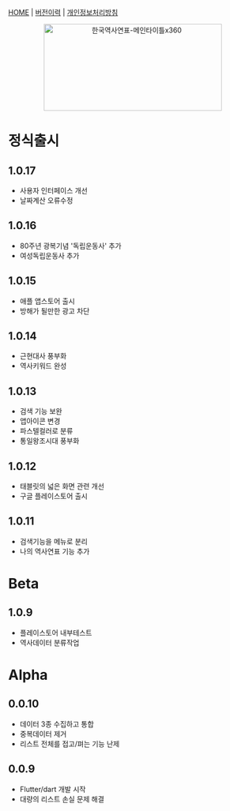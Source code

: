 [HOME](https://mcnorton.github.io/korea_history) | 
[버전이력](https://mcnorton.github.io/korea_history/history) |
[개인정보처리방침](https://mcnorton.github.io/korea_history/privacy)

<p align="center">
  <img width="360" height="176" alt="한국역사연표-메인타이틀x360" src="https://github.com/user-attachments/assets/4d7176c3-8485-467f-8f66-7c4df3bcfe81" /><br />
</p>

# 정식출시

## 1.0.17
- 사용자 인터페이스 개선
- 날짜계산 오류수정

## 1.0.16
- 80주년 광복기념 '독립운동사' 추가
- 여성독립운동사 추가

## 1.0.15
- 애플 앱스토어 출시
- 방해가 될만한 광고 차단

## 1.0.14
- 근현대사 풍부화
- 역사키워드 완성

## 1.0.13
- 검색 기능 보완
- 앱아이콘 변경
- 파스텔컬러로 분류
- 통일왕조시대 풍부화

## 1.0.12
- 태블릿의 넓은 화면 관련 개선
- 구글 플레이스토어 출시

## 1.0.11
- 검색기능을 메뉴로 분리
- 나의 역사연표 기능 추가

# Beta

## 1.0.9
- 플레이스토어 내부테스트
- 역사데이터 분류작업

# Alpha

## 0.0.10
- 데이터 3종 수집하고 통합
- 중복데이터 제거
- 리스트 전체를 접고/펴는 기능 난제

## 0.0.9
- Flutter/dart 개발 시작
- 대량의 리스트 손실 문제 해결
